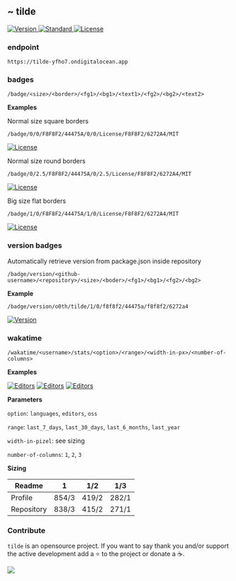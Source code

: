 ## ~ tilde

<p>
  <a href="https://github.com/o0th/tilde">
    <img src="https://tilde-yfho7.ondigitalocean.app/badge/version/o0th/tilde/0/0/f8f8f2/44475a/f8f8f2/6272a4" alt="Version">
  </a>
  <a href="https://github.com/standard/standard">
    <img src="https://tilde-yfho7.ondigitalocean.app/badge/0/0/F8F8F2/44475A/Code style/F8F8F2/6272A4/Standard" alt="Standard">
  </a>
  <a href="/LICENSE">
    <img src="https://tilde-yfho7.ondigitalocean.app/badge/0/0/F8F8F2/44475A/License/F8F8F2/6272A4/MIT" alt="License">
  </a>
</p>

### endpoint

```
https://tilde-yfho7.ondigitalocean.app
```

### badges


```
/badge/<size>/<border>/<fg1>/<bg1>/<text1>/<fg2>/<bg2>/<text2>
```

**Examples**

Normal size square borders

```
/badge/0/0/F8F8F2/44475A/0/0/License/F8F8F2/6272A4/MIT
```

[![License](https://tilde-yfho7.ondigitalocean.app/badge/0/0/F8F8F2/44475A/License/F8F8F2/6272A4/MIT)](https://github.com/o0th/tilde)

Normal size round borders

```
/badge/0/2.5/F8F8F2/44475A/0/2.5/License/F8F8F2/6272A4/MIT
```

[![License](https://tilde-yfho7.ondigitalocean.app/badge/0/2.5/F8F8F2/44475A/License/F8F8F2/6272A4/MIT)](https://github.com/o0th/tilde)

Big size flat borders

```
/badge/1/0/F8F8F2/44475A/1/0/License/F8F8F2/6272A4/MIT
```

[![License](https://tilde-yfho7.ondigitalocean.app/badge/1/0/F8F8F2/44475A/License/F8F8F2/6272A4/MIT)](https://github.com/o0th/tilde)

### version badges

Automatically retrieve version from package.json inside repository

```
/badge/version/<github-username>/<repository>/<size>/<boder>/<fg1>/<bg1>/<fg2>/<bg2>
```

**Example**

```
/badge/version/o0th/tilde/1/0/f8f8f2/44475a/f8f8f2/6272a4
```

[![Version](https://tilde-yfho7.ondigitalocean.app/badge/0/0/F8F8F2/44475A/License/F8F8F2/6272A4/MIT)](https://github.com/o0th/tilde)

### wakatime

```
/wakatime/<username>/stats/<option>/<range>/<width-in-px>/<number-of-columns>
```

**Examples**

[![Editors](https://tilde-yfho7.ondigitalocean.app/wakatime/o0th/stats/languages/last_7_days/838/3)](https://github.com/o0th/tilde)
[![Editors](https://tilde-yfho7.ondigitalocean.app/wakatime/o0th/stats/editors/last_7_days/415/2)](https://github.com/o0th/tilde)
[![Editors](https://tilde-yfho7.ondigitalocean.app/wakatime/o0th/stats/oss/last_7_days/415/2)](https://github.com/o0th/tilde)

**Parameters**

`option`: `languages`, `editors`, `oss`

`range`: `last_7_days`, `last_30_days`, `last_6_months`, `last_year`

`width-in-pizel`: see sizing

`number-of-columns`: `1`, `2`, `3`

**Sizing**

| Readme     | 1         | 1/2       | 1/3       |
| ---------- | :-------: | :-------: | :-------: |
| Profile    | 854/3     | 419/2     | 282/1     |
| Repository | 838/3     | 415/2     | 271/1     |

### Contribute

`tilde` is an opensource project. If you want to say thank you
and/or support the active development add a :star: to the project
or donate a :coffee:.

<a href="https://www.buymeacoffee.com/o0th">
  <img src="https://img.buymeacoffee.com/button-api/?text=Buy me a coffee&emoji=&slug=o0th&button_colour=FFDD00&font_colour=000000&font_family=Cookie&outline_colour=000000&coffee_colour=ffffff">
</a>


